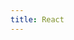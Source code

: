 ```yaml
---
title: React
---
```


<!--
- what is react
- what is jsx
- your first component
- exercises
- making requests
- handling errors
- showing loading state
-->